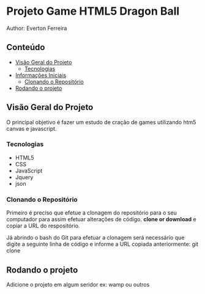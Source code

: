 # Projeto Game HTML5 Dragon Ball

Author:
Everton Ferreira

## Conteúdo
- [Visão Geral do Projeto](#visão-geral-do-projeto)
  - [Tecnologias](#tecnologias)
- [Informações Iniciais](#informações-iniciais)
  - [Clonando o Repositório](#clonando-o-repositório)
- [Rodando o projeto](#rodando-o-projeto)
## Visão Geral do Projeto
O principal objetivo é fazer um estudo de cração de games utilizando htm5 canvas e javascript.

### Tecnologias
- HTML5
- CSS
- JavaScript
- Jquery
- json

### Clonando o Repositório
Primeiro é preciso que efetue a clonagem do repositório para o seu computador para assim efetuar alterações de código.
**clone or download** e copiar a URL do respositório.

Já abrindo o bash do Git para efetuar a clonagem será necessário que digite a seguinte linha de código e informe a URL copiada anteriormente:
git clone <url-do-repositorio>

## Rodando o projeto

Adicione o projeto em algum seridor ex: wamp ou outros